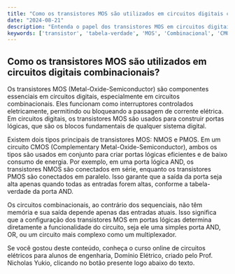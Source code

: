 ```yaml
---
title: "Como os transistores MOS são utilizados em circuitos digitais combinacionais?"
date: "2024-08-21"
description: "Entenda o papel dos transistores MOS em circuitos digitais combinacionais e como eles são fundamentais para a construção de portas lógicas."
keywords: ['transistor', 'tabela-verdade', 'MOS', 'Combinacional', 'CMOS', 'Lógica', 'Flip-flop']
---
```


## Como os transistores MOS são utilizados em circuitos digitais combinacionais?

Os transistores MOS (Metal-Oxide-Semiconductor) são componentes essenciais em circuitos digitais, especialmente em circuitos combinacionais. Eles funcionam como interruptores controlados eletricamente, permitindo ou bloqueando a passagem de corrente elétrica. Em circuitos digitais, os transistores MOS são usados para construir portas lógicas, que são os blocos fundamentais de qualquer sistema digital.

Existem dois tipos principais de transistores MOS: NMOS e PMOS. Em um circuito CMOS (Complementary Metal-Oxide-Semiconductor), ambos os tipos são usados em conjunto para criar portas lógicas eficientes e de baixo consumo de energia. Por exemplo, em uma porta lógica AND, os transistores NMOS são conectados em série, enquanto os transistores PMOS são conectados em paralelo. Isso garante que a saída da porta seja alta apenas quando todas as entradas forem altas, conforme a tabela-verdade da porta AND.

Os circuitos combinacionais, ao contrário dos sequenciais, não têm memória e sua saída depende apenas das entradas atuais. Isso significa que a configuração dos transistores MOS em portas lógicas determina diretamente a funcionalidade do circuito, seja ele uma simples porta AND, OR, ou um circuito mais complexo como um multiplexador.

Se você gostou deste conteúdo, conheça o curso online de circuitos elétricos para alunos de engenharia, Domínio Elétrico, criado pelo Prof. Nicholas Yukio, clicando no botão presente logo abaixo do texto.